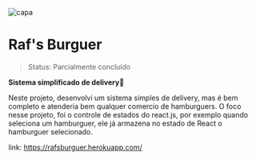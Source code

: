 ![capa](https://user-images.githubusercontent.com/77937182/157856111-598c1a8e-47f3-4ae7-af9c-056f6a062c70.jpeg)</br>

# Raf's Burguer

> Status: Parcialmente concluído </br>


<b>Sistema simplificado de delivery</b>🚚  </br>

Neste projeto, desenvolvi um sistema simples de delivery, mas é bem completo e atenderia bem qualquer comercio de hamburguers.
O foco nesse projeto, foi o controle de estados do react.js, por exemplo quando seleciona um hamburguer, ele já armazena no estado de React o hamburguer selecionado. </br>

link: https://rafsburguer.herokuapp.com/
